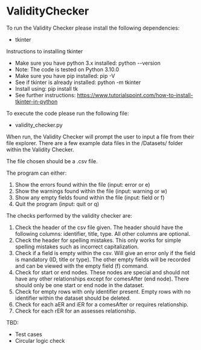 # ValidityChecker

To run the Validity Checker please install the following dependencies:
- tkinter

Instructions to installing tkinter
- Make sure you have python 3.x installed: python --version
- Note: The code is tested on Python 3.10.0
- Make sure you have pip installed: pip -V
- See if tkinter is already installed: python -m tkinter
- Install using: pip install tk
- See further instructions: https://www.tutorialspoint.com/how-to-install-tkinter-in-python


To execute the code please run the following file:
- validity_checker.py

When run, the Validity Checker will prompt the user to input a file from their file explorer. There are a few example data files in the /Datasets/ folder within the Validity Checker.

The file chosen should be a .csv file. 

The program can either:
1. Show the errors found within the file (input: error or e)
2. Show the warnings found within the file (input: warning or w)
3. Show any empty fields found within the file (input: field or f)
3. Quit the program (input: quit or q)

The checks performed by the validity checker are:
1. Check the header of the csv file given. The header should have the following columns: identifier, title, type. All other columns are optional.
2. Check the header for spelling mistakes. This only works for simple spelling mistakes such as incorrect capitalization.
3. Check if a field is empty within the csv. Will give an error only if the field is mandatory (ID, title or type). The other empty fields will be recorded and can be viewed with the empty field (f) command.
4. Check for start or end nodes. These nodes are special and should not have any other relationships except for comesAfter (end node). There should only be one start or end node in the dataset.
5. Check for empty rows with only identifier present. Empty rows with no identifier within the dataset should be deleted.
6. Check for each aER and iER for a comesAfter or requires relationship.
7. Check for each rER for an assesses relationship.

TBD:
- Test cases
- Circular logic check 
